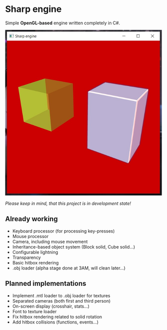 # Sharp engine #

Simple **OpenGL-based** engine written completely in C#.

![Screenshot-01](Images/screenshot01.jpg?raw=true "Screenshot-01")

*Please keep in mind, that this project is in development state!* 

## Already working ##

* Keyboard processor (for processing key-presses)
* Mouse processor
* Camera, including mouse movement
* Inheritance-based object system (Block solid, Cube solid...) 
* Configurable lightning 
* Transparency
* Basic hitbox rendering
* .obj loader (alpha stage done at 3AM, will clean later...)

## Planned implementations ##

* Implement .mtl loader to .obj loader for textures
* Separated cameras (both first and third person)
* On-screen display (crosshair, stats...)
* Font to texture loader
* Fix hitbox rendering related to solid rotation
* Add hitbox collisions (functions, events...)
